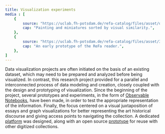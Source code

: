 ```yaml
---
title: Visualization experiments
media : [
    {
        source: "https://uclab.fh-potsdam.de/refa-catalog/files/asset/d25193a136394037b266f43cdc4aa5682c82b2db.png",
        cap: "Painting and miniatures sorted by visual similarity.",
    },
    {
        source: "https://uclab.fh-potsdam.de/refa-catalog/files/asset/3990aa4021c25cf826bc9297ebb4868a6b300689.gif",
        cap: "An early prototype of the ReFa reader.",
    },
]
---
```


Data visualization projects are often initiated on the basis of an existing dataset, which may need to be prepared and analyzed before being visualized. In contrast, this research project provided for a parallel and interconnected process of data modeling and creation, closely coupled with the design and prototyping of visualization. Since the beginning of the project, several prototypes and experiments, in the form of [Observable Notebooks](https://observablehq.com/collection/@sinanatra/refa), have been made, in order to test the appropriate representation of the information.
Finally, the focus centered on a visual juxtaposition of essays and graph visualizations for better representing the art historical discourse and giving access points to navigating the collection. A dedicated [platform](https://refareader.fh-potsdam.de/) was designed, along with an open source [prototype](https://github.com/uclab-potsdam/refa-reader-template) for reuse with other digitized collections.
